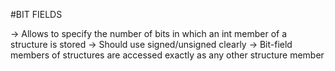 #BIT FIELDS


-> Allows to specify the number of bits in which an int member of a structure is stored
-> Should use signed/unsigned clearly
-> Bit-field members of structures are accessed exactly as any other structure member
